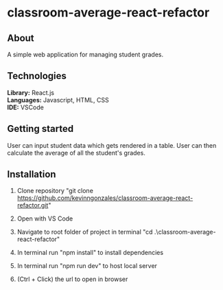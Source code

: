 # classroom-average-react-refactor

 
## About
A simple web application for managing student grades.

## Technologies
**Library:** React.js  
**Languages:** Javascript, HTML, CSS  
**IDE:** VSCode  

## Getting started
User can input student data which gets rendered in a table. User can then calculate the average of all the student's grades.

## Installation

1. Clone repository "git clone https://github.com/kevinngonzales/classroom-average-react-refactor.git"

2. Open with VS Code

3. Navigate to root folder of project in terminal "cd .\classroom-average-react-refactor"

4. In terminal run "npm install" to install dependencies

5. In terminal run "npm run dev" to host local server

6. (Ctrl + Click) the url to open in browser




